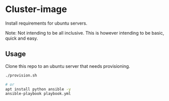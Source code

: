 # Cluster-image

Install requirements for ubuntu servers.

Note: Not intending to be all inclusive.  This is however intending to be basic, quick and easy.

## Usage

Clone this repo to an ubuntu server that needs provisioning.  

```bash
./provision.sh

# or
apt install python ansible -y
ansible-playbook playbook.yml
```
